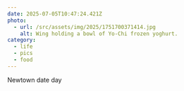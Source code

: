 ```yaml
---
date: 2025-07-05T10:47:24.421Z
photo:
  - url: /src/assets/img/2025/1751700371414.jpg
    alt: Wing holding a bowl of Yo-Chi frozen yoghurt.
category:
  - life
  - pics
  - food
---
```


Newtown date day
